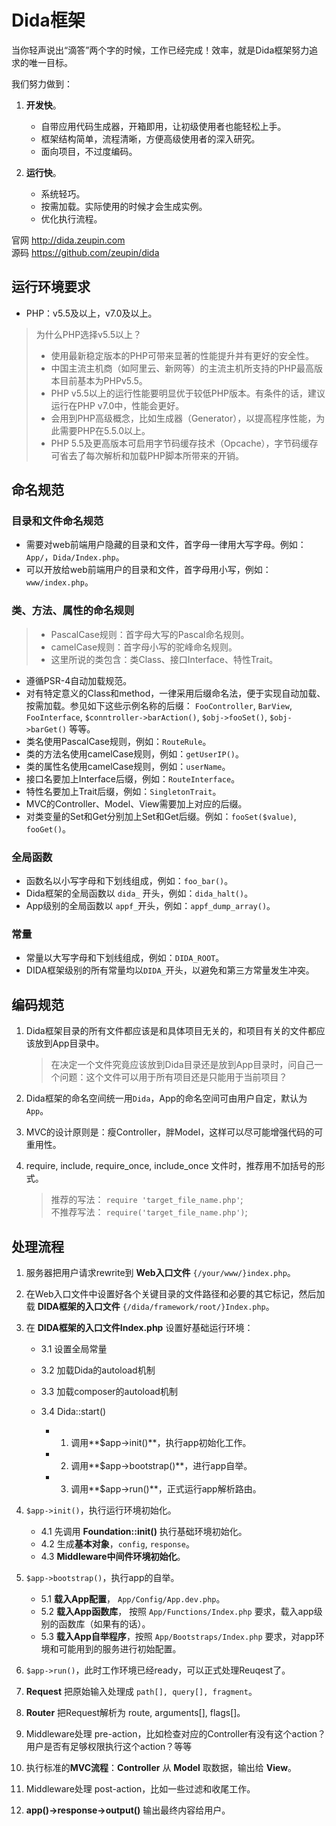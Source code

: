 # Dida框架

当你轻声说出“滴答”两个字的时候，工作已经完成！效率，就是Dida框架努力追求的唯一目标。

我们努力做到：

1. **开发快**。
    * 自带应用代码生成器，开箱即用，让初级使用者也能轻松上手。
    * 框架结构简单，流程清晰，方便高级使用者的深入研究。
    * 面向项目，不过度编码。

2. **运行快**。
    * 系统轻巧。
    * 按需加载。实际使用的时候才会生成实例。
    * 优化执行流程。

官网 <http://dida.zeupin.com>  
源码 <https://github.com/zeupin/dida>


## 运行环境要求

* PHP：v5.5及以上，v7.0及以上。

> 为什么PHP选择v5.5以上？
> * 使用最新稳定版本的PHP可带来显著的性能提升并有更好的安全性。
> * 中国主流主机商（如阿里云、新网等）的主流主机所支持的PHP最高版本目前基本为PHPv5.5。
> * PHP v5.5以上的运行性能要明显优于较低PHP版本。有条件的话，建议运行在PHP v7.0中，性能会更好。
> * 会用到PHP高级概念，比如生成器（Generator），以提高程序性能，为此需要PHP在5.5.0以上。
> * PHP 5.5及更高版本可启用字节码缓存技术（Opcache），字节码缓存可省去了每次解析和加载PHP脚本所带来的开销。

## 命名规范

### 目录和文件命名规范

* 需要对web前端用户隐藏的目录和文件，首字母一律用大写字母。例如：`App/`，`Dida/Index.php`。
* 可以开放给web前端用户的目录和文件，首字母用小写，例如：`www/index.php`。

### 类、方法、属性的命名规则

> * PascalCase规则：首字母大写的Pascal命名规则。
> * camelCase规则：首字母小写的驼峰命名规则。
> * 这里所说的类包含：类Class、接口Interface、特性Trait。

* 遵循PSR-4自动加载规范。
* 对有特定意义的Class和method，一律采用后缀命名法，便于实现自动加载、按需加载。参见如下这些示例名称的后缀： `FooController`, `BarView`, `FooInterface`, `$conntroller->barAction()`, `$obj->fooSet()`, `$obj->barGet()` 等等。
* 类名使用PascalCase规则，例如：`RouteRule`。
* 类的方法名使用camelCase规则，例如：`getUserIP()`。
* 类的属性名使用camelCase规则，例如：`userName`。
* 接口名要加上Interface后缀，例如：`RouteInterface`。
* 特性名要加上Trait后缀，例如：`SingletonTrait`。
* MVC的Controller、Model、View需要加上对应的后缀。
* 对类变量的Set和Get分别加上Set和Get后缀。例如：`fooSet($value)`, `fooGet()`。

### 全局函数

* 函数名以小写字母和下划线组成，例如：`foo_bar()`。
* Dida框架的全局函数以 `dida_` 开头，例如：`dida_halt()`。
* App级别的全局函数以 `appf_`开头，例如：`appf_dump_array()`。

### 常量

* 常量以大写字母和下划线组成，例如：`DIDA_ROOT`。
* DIDA框架级别的所有常量均以`DIDA_`开头，以避免和第三方常量发生冲突。

## 编码规范

1. Dida框架目录的所有文件都应该是和具体项目无关的，和项目有关的文件都应该放到App目录中。

    > 在决定一个文件究竟应该放到Dida目录还是放到App目录时，问自己一个问题：这个文件可以用于所有项目还是只能用于当前项目？

2. Dida框架的命名空间统一用`Dida`，App的命名空间可由用户自定，默认为`App`。

3. MVC的设计原则是：瘦Controller，胖Model，这样可以尽可能增强代码的可重用性。

4. require, include, require_once, include_once 文件时，推荐用不加括号的形式。

    > 推荐的写法： `require 'target_file_name.php'`;  
    > 不推荐写法： `require('target_file_name.php')`;  

## 处理流程

1. 服务器把用户请求rewrite到 **Web入口文件** `{/your/www/}index.php`。

2. 在Web入口文件中设置好各个关键目录的文件路径和必要的其它标记，然后加载 **DIDA框架的入口文件** `{/dida/framework/root/}Index.php`。

3. 在 **DIDA框架的入口文件Index.php** 设置好基础运行环境：

    - 3.1 设置全局常量
    - 3.2 加载Dida的autoload机制
    - 3.3 加载composer的autoload机制
    - 3.4 Dida::start()

	    * 1) 调用**$app->init()**，执行app初始化工作。
        * 2) 调用**$app->bootstrap()**，进行app自举。
        * 3) 调用**$app->run()**，正式运行app解析路由。

4. `$app->init()`，执行运行环境初始化。

    - 4.1 先调用 **Foundation::init()** 执行基础环境初始化。
    - 4.2 生成**基本对象**，`config`, `response`。
    - 4.3 **Middleware中间件环境初始化**。

5. `$app->bootstrap()`，执行app的自举。

    - 5.1 **载入App配置**， `App/Config/App.dev.php`。
    - 5.2 **载入App函数库**， 按照 `App/Functions/Index.php` 要求，载入app级别的函数库（如果有的话）。
    - 5.3 **载入App自举程序**，按照 `App/Bootstraps/Index.php` 要求，对app环境和可能用到的服务进行初始配置。

6. `$app->run()`，此时工作环境已经ready，可以正式处理Reuqest了。

7. **Request** 把原始输入处理成 `path[], query[], fragment`。

8. **Router** 把Request解析为 route, arguments[], flags[]。

9.  Middleware处理 pre-action，比如检查对应的Controller有没有这个action？用户是否有足够权限执行这个action？等等

10. 执行标准的**MVC流程**：**Controller** 从 **Model** 取数据，输出给 **View**。

11. Middleware处理 post-action，比如一些过滤和收尾工作。

12. **app()->response->output()** 输出最终内容给用户。
